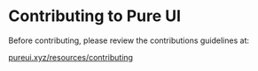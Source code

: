 # Contributing to Pure UI

Before contributing, please review the contributions guidelines at:

[pureui.xyz/resources/contributing](https://pureui.xyz/resources/contributing)
